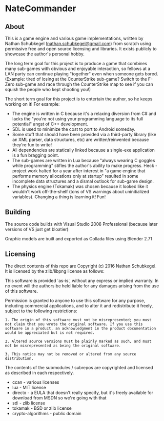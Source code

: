 NateCommander
=================

About
---
This is a game engine and various game implementations, written by Nathan Schubkegel (nathan.schubkegel@gmail.com) from scratch using permissive free and open source licensing and libraries. It exists publicly to showcase the author's personal hobby.

The long term goal for this project is to produce a game that combines many sub-games with obvious and enjoyable interaction, so fellows at a LAN party can continue playing "together" even when someone gets bored. (Example: tired of losing at the CounterStrike sub-game? Switch to the F-Zero sub-game and race through the CounterStrike map to see if you can squish the people who kept shooting you!)

The short term goal for this project is to entertain the author, so he keeps working on it! For example:

* The engine is written in C because it's a relaxing diversion from C# and lacks the "you're not using your programming language to its full potential" angst of C++ development.
* SDL is used to minimize the cost to port to Android someday.
* Some stuff that should have been provided via a third-party library (like an XML parser, data structures, etc) are written/reinvented because they're fun to write!
* All dependencies are statically linked because a single-exe application is a fun bragging point.
* The sub-games are written in Lua because "always wearing C goggles while programming" stifles the author's ability to make progress. Heck - project work halted for a year after interest in "a game engine that performs memory allocations only at startup" resulted in some incomplete data structures and a dismal outlook for sub-game design.
* The physics engine (Tokamak) was chosen because it looked like it wouldn't work off-the-shelf (tons of VS warnings about uninitialized variables). Changing a thing is learning it! Fun!

Building
---
The source code builds with Visual Studio 2008 Professional (because later versions of VS just get bloatier)

Graphic models are built and exported as Collada files using Blender 2.71

Licensing
---
The direct contents of this repo are Copyright (c) 2016 Nathan Schubkegel. It is licensed by the zlib/libpng license as follows:

This software is provided 'as-is', without any express or implied warranty. In no event will the authors be held liable for any damages arising from the use of this software.

Permission is granted to anyone to use this software for any purpose, including commercial applications, and to alter it and redistribute it freely, subject to the following restrictions:

    1. The origin of this software must not be misrepresented; you must not claim that you wrote the original software. If you use this software in a product, an acknowledgment in the product documentation would be appreciated but is not required.

    2. Altered source versions must be plainly marked as such, and must not be misrepresented as being the original software.

    3. This notice may not be removed or altered from any source distribution.

The contents of the submodules / subrepos are copyrighted and licensed as described in each respectively.

* ccan - various licenses
* lua - MIT license
* directx - a EULA that doesn't really specify, but it's freely available for download from MSDN so we're going with that
* sdl - zlib license
* tokamak - BSD or zlib license
* crypto-algorithms - public domain
